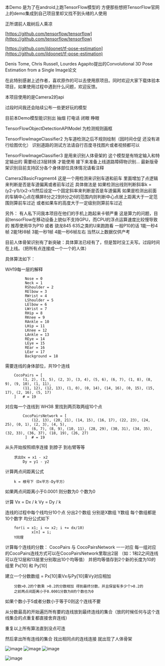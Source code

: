 ﻿本Demo 是为了在android上跑TensorFlow模型的
方便那些想把TensorFlow官网上的demo集成到自己项目里却又找不到头绪的人使用

正所谓前人栽树后人乘凉

[https://github.com/tensorflow/tensorflow](https://github.com/tensorflow/tensorflow)

[https://github.com/ildoonet/tf-pose-estimation](https://github.com/ildoonet/tf-pose-estimation)

Denis Tome, Chris Russell, Lourdes Agapito提出的Convolutional 3D Pose Estimation from a Single Image论文

在此特别感谢上述作者，喜欢原作的可以去使用原项目。同时欢迎大家下载体验本项目，如果使用过程中遇到什么问题，欢迎反馈。


本项目使用的是Camera2的api

过段时间我还会陆续公布一些更好玩的模型


目前本Demo模型能识别出 抽烟 打电话 闭眼 睁眼

TensorFlowObjectDetectionAPIModel 为检测规则画框

TensorFlowImageClassifier2   为车道检测之后不规则绘制（因时间仓促 还没有进行绘图优化）
识别道路的测试方法请自行百度寻找图片或者视频都可以

TensorFlowImageClassifier3  是用来识别人体骨架的  这个模型是有特定输入和特定输出的  需要经过3层转换 才能使用
接下来准备上线道路障碍物识别...
最新版骨架识别目前支持区分各个身体部位具体情况请看注释

Camera2BasicFragment4
这是一个用检测来识别车道和前车
里面增加了点逻辑来判断是否是车道偏离或者前车过近
具体做法是
如果检测出线则判断斜率k = (y2-y1)/(x2-x1)然后设定一个固定斜率来判断是否是车道偏离
如果是检测出前面的车辆中心点在横屏8分之2到8分之6的范围内则判断中心点居上距离大于一定范围则算前车过近
         或者如果车的高度大于一定级别则算前车过近
         
另外： 有人私下问我本项目在他们的手机上跑起来卡顿严重
       这是算力的问题，目前tensorFlow在移动设备上貌似不支持GPU，而CPU的浮点运算速度比较慢导致的
       推荐使用华为P10 或者 骁龙845 635之类的U来跑跑看 
       一般P10的话 1能一秒4帧  2能1秒8帧   3能一秒1帧  4能一秒6帧左右
       当然以上数据仅供产考
         


目前人体骨架识别有了新突破：具体算法已经有了，但是暂时没工夫写。过段时间在上线。（把所有点连接成一个一个的人体）

具体算法如下：
 
W*H*19每一层的解释

             Nose = 0
             Neck = 1
             RShoulder = 2
             RElbow = 3
             RWrist = 4
             LShoulder = 5
             LElbow = 6
             LWrist = 7
             RHip = 8
             RKnee = 9
             RAnkle = 10
             LHip = 11
             LKnee = 12
             LAnkle = 13
             REye = 14
             LEye = 15
             REar = 16
             LEar = 17
             Background = 18
             
需要连线的身体部位，共19个连线

        CocoPairs = [
            (1, 2), (1, 5), (2, 3), (3, 4), (5, 6), (6, 7), (1, 8), (8, 9), (9, 10), (1, 11),
            (11, 12), (12, 13), (1, 0), (0, 14), (14, 16), (0, 15), (15, 17), (2, 16), (5, 17)
        ]   # = 19
             
对应每一个连线到 W*H*38 里找到两页取两组10个点

            CocoPairsNetwork = [
                (12, 13), (20, 21), (14, 15), (16, 17), (22, 23), (24, 25), (0, 1), (2, 3), (4, 5),
                (6, 7), (8, 9), (10, 11), (28, 29), (30, 31), (34, 35), (32, 33), (36, 37), (18, 19), (26, 27)
             ]  # = 19
从头开始按照顺序连接 到脖子 到右臂等等

        求出Dx = x1 - x2
            Dy = y1 - y2
            
计算两点间距离公式

        k = 根号下（Dx平方-Dy平方）

如果两点间距离小于0.0001 则分数为0 个数为0

计算    Vx = Dx / k
        Vy = Dy / k

连线的过程中每个线均分10个点  分出2个数组 分别是X数组 Y数组 每个数组都是10个数字
均分公式如下

        for(i = x1; i <= x2; i += dx/10)
                x[n] = i;
        Y同理
        
计算每个连线的分数：
        CocoPairs 与 CocoPairsNetwork 一一对应
        每一组对应的CocoPairs连线方式可以在CocoPairsNetwork里取出2层
        （如：1和2之间连线 可以在12层和13层里分别取出10个均等值）
        并把均等值存到2个新的长度为10的组里
        Px[10] 和 Py[10]
        
建立一个分数数组 = Px[10]乘Vx与Py[10]乘Vy对应相加
        
        分数>0.2的个数乘 >0.2的分数相加 得到最终分数，并且保留有多少个>0.2的
        之前两点间距离小于0.0001分数为0的个数也为0
        
如果个数小于5或者分数小于等于0则这个连线不要

从分数最高的开始遍历所有要的连线放到最终连线的集合（放的时候任何与这个连线集合的点重复都直接舍弃连线）

重复以上所有算法直到没点可连

然后拿出所有连线的集合 找出相同点的连线连接 就出现了人体骨架

![image](https://github.com/yuxitong/TensorFlowDemo/blob/master/image/face.gif)  ![image](https://github.com/yuxitong/TensorFlowDemo/blob/master/image/road.gif)  ![image](https://github.com/yuxitong/TensorFlowDemo/blob/master/image/body.gif)

![image](https://github.com/yuxitong/TensorFlowDemo/blob/master/image/carAndLine.gif)